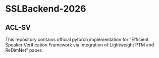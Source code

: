 # SSLBackend-2026

## ACL-SV
This repository contains official pytorch implementation for “Efficient Speaker Verification Framework via Integration of Lightweight PTM and ReDimNet” paper.
